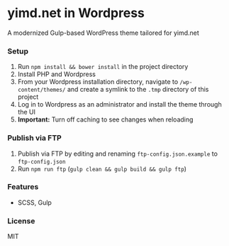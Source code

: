 # yimd.net in Wordpress
A modernized Gulp-based WordPress theme tailored for yimd.net

### Setup
1. Run `npm install && bower install` in the project directory
2. Install PHP and Wordpress
3. From your Wordpress installation directory, navigate to `/wp-content/themes/` and create a symlink to the `.tmp` directory of this project
4. Log in to Wordpress as an administrator and install the theme through the UI
5. **Important:** Turn off caching to see changes when reloading

### Publish via FTP
1. Publish via FTP by editing and renaming `ftp-config.json.example` to `ftp-config.json`
2. Run `npm run ftp` (`gulp clean && gulp build && gulp ftp`)

### Features
- SCSS, Gulp

### License
MIT
